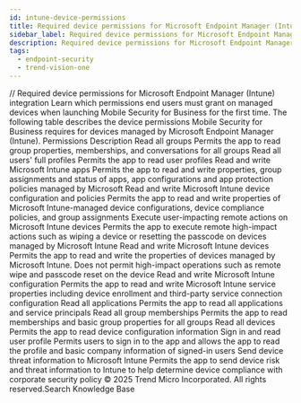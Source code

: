 ```yaml
---
id: intune-device-permissions
title: Required device permissions for Microsoft Endpoint Manager (Intune) integration
sidebar_label: Required device permissions for Microsoft Endpoint Manager (Intune) integration
description: Required device permissions for Microsoft Endpoint Manager (Intune) integration
tags:
  - endpoint-security
  - trend-vision-one
---
```


/*<![CDATA[*/ $('#title').html($('meta[name=map-description]').attr('content')); /*]]>*/ Required device permissions for Microsoft Endpoint Manager (Intune) integration Learn which permissions end users must grant on managed devices when launching Mobile Security for Business for the first time. The following table describes the device permissions Mobile Security for Business requires for devices managed by Microsoft Endpoint Manager (Intune). Permissions Description Read all groups Permits the app to read group properties, memberships, and conversations for all groups Read all users' full profiles Permits the app to read user profiles Read and write Microsoft Intune apps Permits the app to read and write properties, group assignments and status of apps, app configurations and app protection policies managed by Microsoft Read and write Microsoft Intune device configuration and policies Permits the app to read and write properties of Microsoft Intune-managed device configurations, device compliance policies, and group assignments Execute user-impacting remote actions on Microsoft Intune devices Permits the app to execute remote high-impact actions such as wiping a device or resetting the passcode on devices managed by Microsoft Intune Read and write Microsoft Intune devices Permits the app to read and write the properties of devices managed by Microsoft Intune. Does not permit high-impact operations such as remote wipe and passcode reset on the device Read and write Microsoft Intune configuration Permits the app to read and write Microsoft Intune service properties including device enrollment and third-party service connection configuration Read all applications Permits the app to read all applications and service principals Read all group memberships Permits the app to read memberships and basic group properties for all groups Read all devices Permits the app to read device configuration information Sign in and read user profile Permits users to sign in to the app and allows the app to read the profile and basic company information of signed-in users Send device threat information to Microsoft Intune Permits the app to send device risk and threat information to Intune to help determine device compliance with corporate security policy © 2025 Trend Micro Incorporated. All rights reserved.Search Knowledge Base